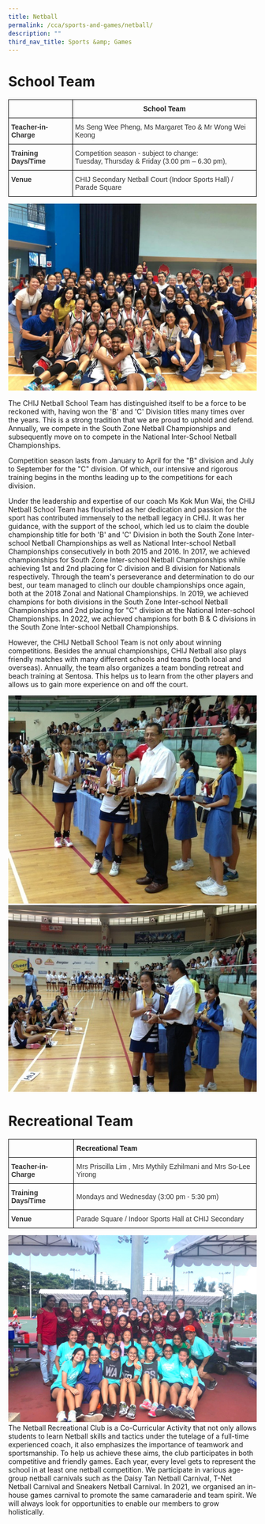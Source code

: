 ```yaml
---
title: Netball
permalink: /cca/sports-and-games/netball/
description: ""
third_nav_title: Sports &amp; Games
---
```

# School Team
<style type="text/css">
.tg  {border-collapse:collapse;border-spacing:0;}
.tg td{border-color:black;border-style:solid;border-width:1px;font-family:Arial, sans-serif;font-size:14px;
  overflow:hidden;padding:10px 5px;word-break:normal;}
.tg th{border-color:black;border-style:solid;border-width:1px;font-family:Arial, sans-serif;font-size:14px;
  font-weight:normal;overflow:hidden;padding:10px 5px;word-break:normal;}
.tg .tg-ujx6{color:#333;text-align:left;vertical-align:top}
.tg .tg-baqh{text-align:center;vertical-align:top}
.tg .tg-pvk6{color:#333;text-align:left;vertical-align:middle}
.tg .tg-osjb{color:#333;font-weight:bold;text-align:left;vertical-align:top}
</style>
<table class="tg">
<thead>
  <tr>
    <th class="tg-osjb"></th>
    <th class="tg-baqh"><span style="font-weight:bold">School Team</span></th>
  </tr>
</thead>
<tbody>
  <tr>
    <td class="tg-osjb">Teacher-in-Charge<br></td>
    <td class="tg-pvk6"><span style="color:inherit;background-color:transparent">Ms Seng Wee Pheng, Ms Margaret Teo &amp; Mr Wong Wei Keong </span><br></td>
  </tr>
  <tr>
    <td class="tg-osjb">Training Days/Time<br></td>
    <td class="tg-ujx6">Competition season - subject to change: <br>Tuesday, Thursday &amp; Friday (3.00 pm – 6.30 pm),</td>
  </tr>
  <tr>
    <td class="tg-osjb">Venue<br></td>
    <td class="tg-pvk6"><span style="color:inherit;background-color:transparent">CHIJ Secondary Netball Court (Indoor Sports Hall) / Parade Square</span></td>
  </tr>
</tbody>
</table>

![](/images/Netball%201.jpg)

The CHIJ Netball School Team has distinguished itself to be a force to be reckoned with, having won the 'B' and 'C' Division titles many times over the years. This is a strong tradition that we are proud to uphold and defend. Annually, we compete in the South Zone Netball Championships and subsequently move on to compete in the National Inter-School Netball Championships.

  

Competition season lasts from January to April for the "B" division and July to September for the "C" division. Of which, our intensive and rigorous training begins in the months leading up to the competitions for each division.&nbsp;

  

Under the leadership and expertise of our coach Ms Kok Mun Wai, the CHIJ Netball School Team has flourished as her dedication and passion for the sport has contributed immensely to the netball legacy in CHIJ. It was her guidance, with the support of the school, which led us to claim the double championship title for both 'B' and 'C' Division in both the South Zone Inter-school Netball Championships as well as National Inter-school Netball Championships consecutively in both 2015 and 2016. In 2017, we achieved championships for South Zone Inter-school Netball Championships while achieving 1st and 2nd placing for C division and B division for Nationals respectively. Through the team's perseverance and determination to do our best, our team managed to clinch our double championships once again, both at the 2018 Zonal and National Championships. In 2019, we achieved champions for both divisions in the South Zone Inter-school Netball Championships and 2nd placing for "C" division at the National Inter-school Championships. In 2022, we achieved champions for both B &amp; C divisions in the South Zone Inter-school Netball Championships. 

  

However, the CHIJ Netball School Team is not only about winning competitions. Besides the annual championships, CHIJ Netball also plays friendly matches with many different schools and teams (both local and overseas). Annually, the team also organizes a team bonding retreat and beach training at Sentosa. This helps us to learn from the other players and allows us to gain more experience on and off the court.

![](/images/Netball%20(Students-3).jpg)
![](/images/Netball%20(Students-4).jpg)

# Recreational Team
<style type="text/css">
.tg  {border-collapse:collapse;border-spacing:0;}
.tg td{border-color:black;border-style:solid;border-width:1px;font-family:Arial, sans-serif;font-size:14px;
  overflow:hidden;padding:10px 5px;word-break:normal;}
.tg th{border-color:black;border-style:solid;border-width:1px;font-family:Arial, sans-serif;font-size:14px;
  font-weight:normal;overflow:hidden;padding:10px 5px;word-break:normal;}
.tg .tg-pvk6{color:#333;text-align:left;vertical-align:middle}
.tg .tg-osjb{color:#333;font-weight:bold;text-align:left;vertical-align:top}
.tg .tg-0lax{text-align:left;vertical-align:top}
</style>
<table class="tg">
<thead>
  <tr>
    <th class="tg-osjb"></th>
    <th class="tg-0lax"><span style="font-weight:bold">Recreational Team</span></th>
  </tr>
</thead>
<tbody>
  <tr>
    <td class="tg-osjb">Teacher-in-Charge<br></td>
    <td class="tg-pvk6"><span style="color:inherit;background-color:transparent">Mrs Priscilla Lim , Mrs Mythily Ezhilmani and Mrs So-Lee Yirong</span><br></td>
  </tr>
  <tr>
    <td class="tg-osjb">Training Days/Time<br></td>
    <td class="tg-pvk6"><span style="color:inherit;background-color:transparent">Mondays and Wednesday (3:00 pm - 5:30 pm)</span><br></td>
  </tr>
  <tr>
    <td class="tg-osjb">Venue<br></td>
    <td class="tg-pvk6"><span style="color:inherit;background-color:transparent">Parade Square / Indoor Sports Hall at CHIJ Secondary</span></td>
  </tr>
</tbody>
</table>

![](/images/Netball%20Recre%201.jpg)
The Netball Recreational Club is a Co-Curricular Activity that not only allows students to learn Netball skills and tactics under the tutelage of a full-time experienced coach, it also emphasizes the importance of teamwork and sportsmanship. To help us achieve these aims, the club participates in both competitive and friendly games. Each year, every level gets to represent the school in at least one netball competition. We participate in various age-group netball carnivals such as the Daisy Tan Netball Carnival, T-Net Netball Carnival and Sneakers Netball Carnival. In 2021, we organised an in-house games carnival to promote the same camaraderie and team spirit. We will always look for opportunities to enable our members to grow holistically.